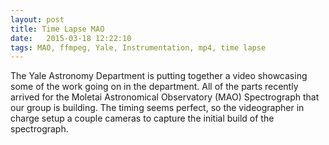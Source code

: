 ```yaml
---
layout: post
title: Time Lapse MAO
date:   2015-03-18 12:22:10
tags: MAO, ffmpeg, Yale, Instrumentation, mp4, time lapse
---
```


The Yale Astronomy Department is putting together a video showcasing some of
the work going on in the department. All of the parts recently arrived for the
Moletai Astronomical Observatory (MAO) Spectrograph that our group is
building. The timing seems perfect, so the videographer in charge setup a
couple cameras to capture the initial build of the spectrograph.
